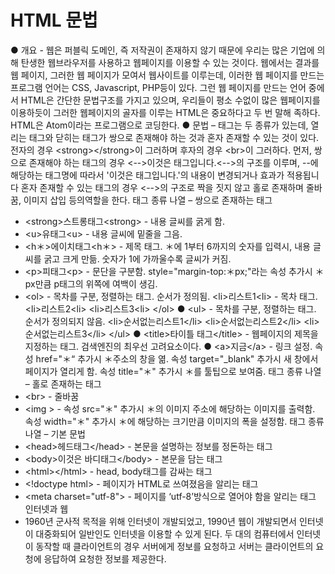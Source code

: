 HTML 문법
========================

● 개요 - 웹은 퍼블릭 도메인, 즉 저작권이 존재하지 않기 때문에 우리는 많은 기업에 의해 탄생한 웹브라우저를 사용하고 웹페이지를 이용할 수 있는 것이다. 웹에서는 결과를 웹 페이지, 그러한 웹 페이지가 모여서 웹사이트를 이루는데, 이러한 웹 페이지를 만드는 프로그램 언어는 CSS, Javascript, PHP등이 있다. 그런 웹 페이지를 만드는 언어 중에서 HTML은 간단한 문법구조를 가지고 있으며, 우리들이 평소 수없이 많은 웹페이지를 이용하듯이 그러한 웹페이지의 골자를 이루는 HTML은 중요하다고 두 번 말해 족하다. 
 HTML은 Atom이라는 프로그램으로 코딩한다. 
 ● 문법 – 태그는 두 종류가 있는데, 열리는 태그와 닫히는 태그가 쌍으로 존재해야 하는 것과 혼자 존재할 수 있는 것이 있다. 전자의 경우 \<strong\>\</strong\>이 그러하며 후자의 경우 \<br\>이 그러하다.
 먼저, 쌍으로 존재해야 하는 태그의 경우 \<--\>이것은 태그입니다.\<--\>의 구조를 이루며, --에 해당하는 태그명에 따라서 '이것은 태그입니다.'의 내용이 변경되거나 효과가 적용됩니다
 혼자 존재할 수 있는 태그의 경우 \<--\>의 구조로 짝을 짓지 않고 홀로 존재하며 줄바꿈, 이미지 삽입 등의역할을 한다.
태그 종류 나열 – 쌍으로 존재하는 태그
 * \<strong\>스트롱태그\<strong\> - 내용 글씨를 굵게 함.
 * \<u\>유태그\<u\> - 내용 글씨에 밑줄을 그음.
 * \<h＊\>에이치태그\<h＊\> - 제목 태그. ＊에 1부터 6까지의 숫자를 입력시, 내용 글씨를 굵고 크게 만듦. 숫자가 1에 가까울수록 글씨가 커짐.
 * \<p\>피태그\<p\> - 문단을 구분함. style="margin-top:＊px;"라는 속성 추가시 ＊px만큼 p태그의 위쪽에 여백이 생김.
 * \<ol\> - 목차를 구분, 정렬하는 태그. 순서가 정의됨.
   \<li\>리스트1\<li\> - 목차 태그.
   \<li\>리스트2\<li\>
   \<li\>리스트3\<li\>
  \</ol\>
● \<ul\> - 목차를 구분, 정렬하는 태그. 순서가 정의되지 않음.
   \<li\>순서없는리스트1\</li\>
   \<li\>순서없는리스트2\</li\>
   \<li\>순서없는리스트3\</li\>
  \</ul\>
● \<title\>타이틀 태그\</title\> - 웹페이지의 제목을 지정하는 태그. 검색엔진의 최우선 고려요소이다.
● \<a\>지금\</a\> - 링크 설정. 속성 href="＊“ 추가시 ＊주소의 창을 엶. 속성 target="_blank" 추가시 새 창에서 페이지가 열리게 함. 속성 title="＊" 추가시 ＊를 툴팁으로 보여줌. 
태그 종류 나열 – 홀로 존재하는 태그
 * \<br\> - 줄바꿈
 * \<img \> - 속성 src="＊" 추가시 ＊의 이미지 주소에 해당하는 이미지를 출력함. 속성 width="＊" 추가시 ＊에 해당하는 크기만큼 이미지의 폭을 설정함.
태그 종류 나열 – 기본 문법
 * \<head\>헤드태그\</head\> - 본문을 설명하는 정보를 정돈하는 태그
 * \<body\>이것은 바디태그\</body\> - 본문을 담는 태그
 * \<html\>\</html\> - head, body태그를 감싸는 태그
 * \<!doctype html\> - 페이지가 HTML로 쓰여졌음을 알리는 태그
 * \<meta charset="utf-8"\> - 페이지를 ‘utf-8’방식으로 열어야 함을 알리는 태그
인터넷과 웹
 * 1960년 군사적 목적을 위해 인터넷이 개발되었고, 1990년 웹이 개발되면서 인터넷이 대중화되어 일반인도 인터넷을 이용할 수 있게 된다. 두 대의 컴퓨터에서 인터넷이 동작할 때 클라이언트의 경우 서버에게 정보를 요청하고 서버는 클라이언트의 요청에 응답하여 요청한 정보를 제공한다.
